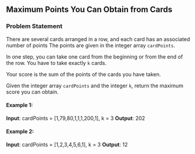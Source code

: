 <h2><div id="title">Maximum Points You Can Obtain from Cards</h2></div>

### Problem Statement

<div id="problem_statement">

There are several cards arranged in a row, and each card has an associated number of points The points are given in the integer array `cardPoints`.

In one step, you can take one card from the beginning or from the end of the row. You have to take exactly `k` cards.

Your score is the sum of the points of the cards you have taken.

Given the integer array `cardPoints` and the integer `k`, return the maximum score you can obtain.

</div>

#### Example 1:

**Input**: cardPoints = [1,79,80,1,1,1,200,1], k = 3
**Output**: 202

#### Example 2:

**Input**: cardPoints = [1,2,3,4,5,6,1], k = 3
**Output**: 12
